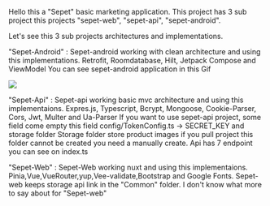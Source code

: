 Hello this a "Sepet" basic marketing application. This project has 3 sub project this projects "sepet-web", "sepet-api", "sepet-android".

Let's see this 3 sub projects architectures and implementations.

"Sepet-Android" :
Sepet-android working with clean architecture and using this implementations. 
Retrofit, Roomdatabase, Hilt, Jetpack Compose and ViewModel
You can see sepet-android application in this Gif

![](https://github.com/user-attachments/assets/6d815cc9-a808-4224-98b2-3aa1bcdef6b4)

"Sepet-Api" :
Sepet-api working basic mvc architecture and using this implementaions.
Expres.js, Typescript, Bcrypt, Mongoose, Cookie-Parser, Cors, Jwt, Multer and Ua-Parser
If you want to use sepet-api project, some field come empty this field config/TokenConfig.ts -> SECRET_KEY and storage folder
Storage folder store product images if you pull project this folder cannot be created you need a manually create.
Api has 7 endpoint you can see on index.ts

"Sepet-Web" :
Sepet-Web working nuxt and using this implementaions.
Pinia,Vue,VueRouter,yup,Vee-validate,Bootstrap and Google Fonts.
Sepet-web keeps storage api link in the "Common" folder.
I don't know what more to say about for "Sepet-web"
